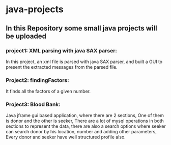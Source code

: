 # java-projects
## In this Repository some small java projects will be uploaded

### project1: XML parsing with java SAX parser:
In this project, an xml file is parsed with java SAX parser, and built a GUI to present the extracted messages from the parsed file.

### Project2: findingFactors:
It finds all the factors of a given number.

### Project3: Blood Bank:
Java jframe gui based application, where there are 2 sections, One of them is donor and the other is seeker, There are a lot of mysql operations in both sections to represent the data, there are also a search options where seeker can search donor by his location, number and adding other parameters, Every donor and seeker have well structured profile also.

